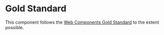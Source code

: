 # Gold Standard
This component follows the [Web Components Gold Standard][wcgs] to the extent possible.

[wcgs]: https://github.com/webcomponents/gold-standard/wiki


<!-- ## Loading

> ✓ Expressed Dependencies — Does the component import or otherwise load all of its own dependencies?

Yes. The -lite version does not include polyfills.
The component can be used via webpack/browserify to avoid loading RxJS twice when already using it.

> ✓ Load Order Independence — Can you load the component at any point?

Yes.

> ✓ Relative Paths — Are all paths relative to required resources (images, etc.) relative to the component source?

Yes.


## DOM Presence

> ✓ Plain Tag — Can you instantiate the component with just a plain tag (`<my-element>`)?

Yes, but will display a warning when neither `replace-ids` nor `id` attribute is provided. The component might work anyway, but this is not recommended.

> ✓ Parent/Child Independence — Can you use the component inside any type of parent element, or with any type of child elements?

Yes.

> ✓ Declared Semantics — Does the component expose its semantics by wrapping/extending a native element, or using ARIA roles, states, and properties?

N/A

> ✓ Meaningful Structure — Does the component's DOM structure reflect the meaningful relationship between elements, such that those relationships are clear to a user relying on an assistive device?

N/A

> ✓ Labels — Are the component's significant elements labeled such that a user relying on an assistive device can understand what those elements are for?

N/A

> ✓ Local Effects — Does the component limit its effects to itself (or a designated target element)?

Yes, with the exception of the global history state (obviously).

> ✓ Detached Instantiation — Can the component be instantiated without being part of the document?

Yes, but might not fully work until attached to the DOM.

> ✓ Detachment — If the component is detached, does it stop listening to page events, and generally suspend non-essential tasks?

Yes, but might fail in edge cases.

> ✓ Reattachment — Can a detached component be added back to the page?

Yes, but might fail in edge cases.


## Content

> ✓ Children Visible — If the component is visible and given an initial set of children, are those children visible without any attributes, methods, event handlers, or styles required?

Yes.

> ✓ Content Assignment — Can you place a `<slot>` element inside a component instance and have the component treat the assigned content as if it were directly inside the component?

N/A

> ✓ Content Changes — Will the component respond to runtime changes in its content (including distributed content)?

Yes.

> ✓ Child Independence — Can you use the component with a wide range of child element types?

Yes, arbitrary content allowed.

> ✓ Auxiliary Content — Does the component permit the use of child elements that perform auxiliary functions?

Yes.

> ✓ Back-End Independence — Can the component retrieve its content from a variety of a back-end services?

Yes, component expects regular HTML pages.


## Interaction

> ✓ Focusable — If the component is interactive, can you navigate to/through it with Tab and Shift+Tab?

Yes. Links work as normal. Pre-fetching is triggered by focus events just as it would by mouseenter, touchstart events.

> ✓ Keyboard Support — Can you use the basic aspects of component exclusively with the keyboard?

N/A

> ✓ Redundant Sound — If the component uses sound to communicate information,
does it also provide the same information another way?

N/A


## Styling

> ✓ Presentable — If the component is instantiated with no explicit styling, is it reasonably attractive, such that someone could feel comfortable presenting it as is?

N/A

> ✓ Generic Styling — Generally speaking, is the component’s default appearance straightforward and subdued?

N/A

> ✓ Informational Animation — Does the component’s default styling only use animation to communicate visually what is happening, rather than for purely artistic effects?

N/A

> ✓ Default Font — By default, does the component use the inherited font face, size, style, and weight?

N/A

> ✓ Default Colors — By default, does the component make use of the inherited forecolor and backcolor?

N/A

> ✓ Focus Visible — Can you easily see when the component has focus?

N/A

> ✓ Redundant Color — If the component uses color to communicate information, does it also provide the same information another way?

N/A

> ✓ Size to Content — Does the component automatically size itself to contain its content by default?

N/A

> ✓ Stretch to Fit — If you stretch the component (e.g., with absolute positioning or CSS flex), do its elements appropriately stretch as well?

N/A

> ✓ Sufficient Contrast — Are labels, icons, etc. perceivable and usable by low vision users?

N/A

> ✓ High Contrast — Is the component perceivable and usable when High Contrast Mode is enabled?

N/A

> ✓ Automatic Positioning — Does the component automatically calculate positions for its elements?

N/A

> ✓ Child Positioning — Can child elements be positioned relative to their container within the component?

Yes.

> ✓ Responsive — Does the component scale well to standard mobile, tablet, and desktop screen sizes?

N/A

> ✓ Magnification — Does the component render correctly when magnified?

N/A

> ✓ Style Recalc — Can you apply styles to a component instance even after it’s attached to the document?

N/A

> ✓ Size Recalc — If the component manually positions any subelements relative to its own size, does it appropriately recalc these positions when its own size changes?

N/A


## API

> ✓ Member Order Independence — Can you set or invoke the component’s attributes, properties, and methods in any order?

Yes. Exception: Changing its `id` will cause the history to get lost.

> ✓ Member Combinations — Can you generally use all the component’s attributes, properties, and methods in any combination?

Yes.

> ✓ Member Stability — If you change a component property or contents, then immediately get that property or contents, do you generally get the same result back?

Yes.

> ✓ Required Properties — Does the component avoid requiring properties to be set unless absolutely necessary?

Yes, but setting a `replace-ids` and/or `id` is strongly recommended.
Technically the component can work without them,
but will run into trouble when using more than one per page.

> ✓ Exposed Methods — Can you programmatically trigger all of the component’s key functionality through methods, rather than relying on user interaction?

Yes.

> ✓ Exposed Events — Does the component raise events for all key points in its use?

Yes.

> ✓ Property Change Events — Does the component raise property change events when — and only when — properties change in response to internal component activity?

N/A. Component does not change properties on its own.

> ✓ Documented API — Does the component document its public API?

[Yes](./methods.md).


## Performance

> ✓ Computational Performance — Generally speaking, does the component perform its core functions reasonably quickly?

Yes.

> ✓ Network Performance — If the component uses the network, does it do so efficiently?

Yes, but the component performs pre-fetching, which can result in more (HTML) traffic than otherwise (but no heavy content like images are prefetched) TODO: Add option to disable pre-fetching.

> ✓ Render Performance — Is the component quick to get pixels on the screen when first loading and when updating?

Yes. Updates slightly better with the `replace-ids` attribute set (no `innerHTML`).

> ✓ Vector Graphics — Where possible and appropriate, are the component’s graphics in a scalable vector form?

N/A

> ✓ Progress Feedback — For long operations, can the component provide appropriate feedback?

Yes, fires a `progress` event when things take longer than `duration`.


## Localization

> ✓ Localizable Strings — Can text presented by the component be replaced for use in other languages?

N/A

> ✓ Date+Time Format — If the component accepts or renders dates and/or times, can you change the date/time format?

N/A

> ✓ Currency Format — If the component accepts or renders currency amounts, can you change the currency format?

N/A

> ✓ Right-to-Left — Can the component be configured to flip its presentation for use in right-to-left languages like Arabic and Hebrew?

N/A


## Factoring

> ✓ Base Class — If the component is a special case of another component, does it appropriately subclass from (or at least compose an instance of) that base class?

N/A

> ✓ Composition — Does the component appropriately delegate responsibilities to existing standard components when possible?

N/A

> ✓ Subclassable — Is the component subclassable?

Yes.

> ✓ Overridable Methods — Does the component provide internal methods for key functionality, such that a subclass can override those methods to refine their behavior?

No, currently does not expose enough of its internal methods. TODO


## Development

> ✓ Purpose Statement — Does the component’s header comment begin with a short (ideally, single sentence) statement of the component’s purpose?

No.

> ✓ Code Style Guide — Does the source code comply with a standard source code style guide?

Yes, uses [`eslint-config-airbnb`](https://www.npmjs.com/package/eslint-config-airbnb).

> ✓ Open License — If the component presents itself as open source, has it been assigned a standard form of a common open source license?

[Yes](../LICENSE.md).

> ✓ Clean Console — Does the component avoid writing to the debug console unless specifically requested to do so?

Yes, but will show warnings when using the non-minified version / when `process.env.DEBUG` is `true`.

> ✓ Prefixed Name — Does the component have a name prefixed with a project name, element collection name, organization, or something with semantic meaning?

Yes, `hy-`, which is short for [Hydejack](https://qwtel.com/hydejack/){:.external}, the parent project which prompted its development. -->
